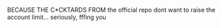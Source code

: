 BECAUSE THE C*CKTARDS FROM the official repo dont want to raise the account limit... seriously, fffing you
